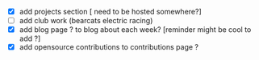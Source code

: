 - [x] add projects section [ need to be hosted somewhere?]
- [ ] add club work (bearcats electric racing)
- [x] add blog page ? to blog about each week?  [reminder might be cool to add ?]
- [x] add opensource contributions to contributions page ?
